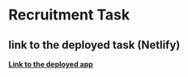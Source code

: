 # Recruitment Task

## link to the deployed task (Netlify)
<b> [Link to the deployed app](https://stack-tags.netlify.app) </b> <br>
